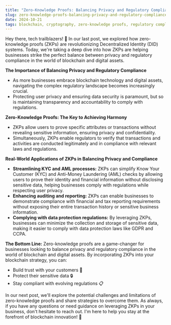 ```yaml
---
title: "Zero-Knowledge Proofs: Balancing Privacy and Regulatory Compliance in Blockchain"
slug: zero-knowledge-proofs-balancing-privacy-and-regulatory-compliance-in-blockchain
date: 2024-10-21
tags: blockchain, cryptography, zero-knowledge proofs, regulatory compliance, privacy, accountability
---
```


Hey there, tech trailblazers! 🚀 In our last post, we explored how zero-knowledge proofs (ZKPs) are revolutionizing Decentralized Identity (DID) systems. Today, we're taking a deep dive into how ZKPs are helping businesses strike the perfect balance between privacy and regulatory compliance in the world of blockchain and digital assets.

**The Importance of Balancing Privacy and Regulatory Compliance**

* As more businesses embrace blockchain technology and digital assets, navigating the complex regulatory landscape becomes increasingly crucial.
* Protecting user privacy and ensuring data security is paramount, but so is maintaining transparency and accountability to comply with regulations.

**Zero-Knowledge Proofs: The Key to Achieving Harmony**

* ZKPs allow users to prove specific attributes or transactions without revealing sensitive information, ensuring privacy and confidentiality.
* Simultaneously, ZKPs enable regulators to verify that transactions and activities are conducted legitimately and in compliance with relevant laws and regulations.

**Real-World Applications of ZKPs in Balancing Privacy and Compliance**

* **Streamlining KYC and AML processes:** ZKPs can simplify Know Your Customer (KYC) and Anti-Money Laundering (AML) checks by allowing users to prove their identity and financial information without disclosing sensitive data, helping businesses comply with regulations while respecting user privacy.
* **Enhancing auditing and reporting:** ZKPs can enable businesses to demonstrate compliance with financial and tax reporting requirements without exposing their entire transaction history or sensitive business information.
* **Complying with data protection regulations:** By leveraging ZKPs, businesses can minimize the collection and storage of sensitive data, making it easier to comply with data protection laws like GDPR and CCPA.

**The Bottom Line:** Zero-knowledge proofs are a game-changer for businesses looking to balance privacy and regulatory compliance in the world of blockchain and digital assets. By incorporating ZKPs into your blockchain strategy, you can:

- Build trust with your customers 🤝
- Protect their sensitive data 🔒
- Stay compliant with evolving regulations 📋

In our next post, we'll explore the potential challenges and limitations of zero-knowledge proofs and share strategies to overcome them. As always, if you have any questions or need guidance on leveraging ZKPs in your business, don't hesitate to reach out. I'm here to help you stay at the forefront of blockchain innovation! 🌟